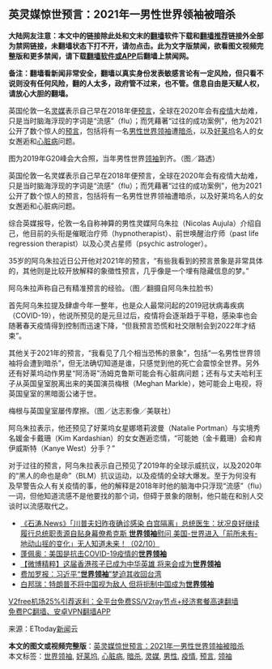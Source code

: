  <h2>英灵媒惊世预言：2021年一男性世界领袖被暗杀</h2> <p class="notice"><b>大陆网友注意：本文中的链接除此处和文末的<a href="https://github.com/bannedbook/fanqiang" >翻墙</a>软件下载和<a href="https://github.com/killgcd/justmysocks/blob/master/README.md">翻墙推荐</a>链接外全部为禁网链接，未翻墙状态下打不开，请勿点击。此为文字版禁闻，欲看图文视频完整版和更多禁闻，请下载<a href="https://github.com/bannedbook/fanqiang">翻墙软件或APP</a>后翻墙上禁闻网。</p><p>备注：翻墙看新闻非常安全，翻墙以真实身份发表敏感言论有一定风险，但只看不说则没有任何风险，翻的人太多，政府管不过来，也不管。信息自由是天赋人权，请放心大胆的翻墙。</b></p>  <div class="entry"> <p id="summary">英国伦敦一名<a href="https://www.bannedbook.org/bnews/tag/%e7%81%b5%e5%aa%92/" class="st_tag internal_tag" rel="tag" title="标签 灵媒 下的日志">灵媒</a>表示自己早在2018年便<span class='wp_keywordlink'><a href="https://www.bannedbook.org/forum5/" title="预言玄学禁书下载" rel="nofollow">预言</a></span>，全球在2020年会有<a href="https://www.bannedbook.org/bnews/tag/%E7%96%AB%E6%83%85/" class="st_tag internal_tag" rel="tag" title="标签 疫情 下的日志">疫情</a>大劫难，只是当时脑海浮现的字词是“流感”（flu）；而凭藉著“过往的成功案例”，他为2021公开了数个惊人的<a href="https://www.bannedbook.org/bnews/tag/%e9%a2%84%e8%a8%80/" class="st_tag internal_tag" rel="tag" title="标签 预言 下的日志">预言</a>，包括将有一名<a href="https://www.bannedbook.org/bnews/tag/%E7%94%B7%E6%80%A7/" class="st_tag internal_tag" rel="tag" title="标签 男性 下的日志">男性</a><a href="https://www.bannedbook.org/bnews/tag/%E4%B8%96%E7%95%8C%E9%A2%86%E8%A2%96/" class="st_tag internal_tag" rel="tag" title="标签 世界领袖 下的日志">世界领袖</a>遭<a href="https://www.bannedbook.org/bnews/tag/%e6%9a%97%e6%9d%80/" class="st_tag internal_tag" rel="tag" title="标签 暗杀 下的日志">暗杀</a>，以及<a href="https://www.bannedbook.org/bnews/tag/%e5%a5%bd%e8%8e%b1%e5%9d%9e/" class="st_tag internal_tag" rel="tag" title="标签 好莱坞 下的日志">好莱坞</a>名人的女女邂逅和<a href="https://www.bannedbook.org/bnews/tag/%e5%bf%83%e8%84%8f%e7%97%85/" class="st_tag internal_tag" rel="tag" title="标签 心脏病 下的日志">心脏病</a>问题。</p> <p id="conimg">图为2019年G20峰会大合照，当年男性世界<a href="https://www.bannedbook.org/bnews/tag/%E9%A2%86%E8%A2%96/" class="st_tag internal_tag" rel="tag" title="标签 领袖 下的日志">领袖</a>到齐。（图／路透）</p> <p>英国伦敦一名灵媒表示自己早在2018年便预言，全球在2020年会有疫情大劫难，只是当时脑海浮现的字词是“流感”（flu）；而凭藉著“过往的成功案例”，他为2021公开了数个惊人的预言，包括将有一名男性世界领袖遭暗杀，以及好莱坞名人的女女邂逅和心脏病问题。</p> <p>综合英媒报导，伦敦一名自称神算的男性灵媒阿乌朱拉（Nicolas Aujula）介绍自己，他目前的头衔是催眠治疗师（hypnotherapist）、前世唤醒治疗师（past life regression therapist）以及心灵占星师（psychic astrologer）。</p>  <p>35岁的阿乌朱拉近日公开他对2021年的预言，“有些我看到的预言景象是非常具体的，其他则是比较开放解释的象徵性预言，几乎像是一个埋有隐藏信息的梦。”</p> <p>阿乌朱拉声称自己有精准预言的经验。（图／翻摄自阿乌朱拉脸书）</p> <p>首先阿乌朱拉提及肆虐今年一整年，也是众人最常问起的2019冠状病毒疾病（COVID-19），他说所预见的是元旦过后，疫情将会逐渐趋于平稳，感染率也会随著春天疫情得到控制而迅速下降，“但我预言恐慌和社交限制会到2022年才结束”。</p> <p>其他关于2021年的预言，“我看见了几个相当恐怖的景象”，包括“一名男性世界领袖将会遭到暗杀”，但无法确切知道是谁，只感觉到他的死亡会震惊全世界。另外还有好莱坞动作男星“阿汤哥”汤姆克鲁斯可能会有心脏病问题；还有与丈夫哈利王子从英国皇室脱离出来的美国演员梅根（Meghan Markle），她可能会上电视，将英国皇室的黑暗面公诸于世。</p>  <p>梅根与英国皇室屡传摩擦。（图／达志影像／美联社）</p> <p>阿乌朱拉表示，他还预见了好莱坞女星娜塔莉波曼（Natalie Portman）与实境秀名媛金卡戴珊（Kim Kardashian）的女女邂逅恋情，“可能她（金卡戴珊）会和肯伊威斯特（Kanye West）分手？”</p> <p>对于过往的预言，阿乌朱拉表示自己预见了2019年的全球示威抗议，以及2020年的“黑人的命也是命”（BLM）抗议运动，以及疫情的全球大爆发。至于为何没有及早警告众人有关疫情的事，他的解释是2018年时他的脑海中只浮现“流感”（flu）一词，但他知道流感不是他要找的那个词，但碍于景象的限制，他只能在和别人交谈时以流感取代之。</p> <ul class='op-related-articles' title='相关阅读'> <li><a href='https://www.bannedbook.org/bnews/bannedvideo/20201002/1407065.html' target='_blank'>《石涛.News》「川普夫妇昨夜确诊感染 白宫隔离」总统医生：状况良好继续履行总统职责源自贴身幕僚希克斯 <b>世界领袖</b>慰问 美国-世界进入「前所未有-地动山摇的变化」无人知道未来！（02/10）</a></li> <li><a href='https://www.bannedbook.org/bnews/cnnews/20200709/1358018.html' target='_blank'>蓬佩奥：美国是抗击COVID-19疫情的<b>世界领袖</b></a></li> <li><a href='https://www.bannedbook.org/bnews/comments/20191201/1233105.html' target='_blank'>【微博精粹】这届香港孩子已成为中华英雄 将来会成为<b>世界领袖</b></a></li> <li><a href='https://www.bannedbook.org/bnews/baitai/20190805/1169957.html' target='_blank'>费加罗报：习近平“<b>世界领袖</b>”梦迫其收回台湾</a></li> <li><a href='https://www.bannedbook.org/bnews/headline/20190727/1164943.html' target='_blank'>白邦瑞：特朗普不将中国视为敌人 但将扼制中国成为<b>世界领袖</b></a></li> </ul> <p class="texttj"> <a href="https://github.com/bannedbook/fanqiang/wiki/V2ray%E6%9C%BA%E5%9C%BA" target="_blank">V2free机场25%引荐返利：全平台免费SS/V2ray节点+经济套餐高速翻墙</a><br/> <a href="https://github.com/bannedbook/fanqiang/wiki/%E7%A6%81%E9%97%BB%E7%BD%91%E5%AE%89%E5%8D%93%E7%BF%BB%E5%A2%99%E6%96%B0%E9%97%BBAPP" target="_blank">免费PC翻墙、安卓VPN翻墙APP</a></p><p> 来源：ETtoday<span class='wp_keywordlink_affiliate'><a href="https://www.bannedbook.org/" title="新闻">新闻</a></span>云 </p> <a name='sharetosocial'></a>       <div><b>本文的图文或视频完整版</b>：<a href='https://www.bannedbook.org/bnews/lifebaike/20201202/1440477.html'>英灵媒惊世预言：2021年一男性世界领袖被暗杀</a></div>  </div><!--END ENTRY--> <div class="postfooter"> <div>本文标签：<a href="https://www.bannedbook.org/bnews/tag/%E4%B8%96%E7%95%8C%E9%A2%86%E8%A2%96/" rel="tag">世界领袖</a>, <a href="https://www.bannedbook.org/bnews/tag/%e5%a5%bd%e8%8e%b1%e5%9d%9e/" rel="tag">好莱坞</a>, <a href="https://www.bannedbook.org/bnews/tag/%e5%bf%83%e8%84%8f%e7%97%85/" rel="tag">心脏病</a>, <a href="https://www.bannedbook.org/bnews/tag/%e6%9a%97%e6%9d%80/" rel="tag">暗杀</a>, <a href="https://www.bannedbook.org/bnews/tag/%e7%81%b5%e5%aa%92/" rel="tag">灵媒</a>, <a href="https://www.bannedbook.org/bnews/tag/%E7%94%B7%E6%80%A7/" rel="tag">男性</a>, <a href="https://www.bannedbook.org/bnews/tag/%E7%96%AB%E6%83%85/" rel="tag">疫情</a>, <a href="https://www.bannedbook.org/bnews/tag/%e9%a2%84%e8%a8%80/" rel="tag">预言</a>, <a href="https://www.bannedbook.org/bnews/tag/%E9%A2%86%E8%A2%96/" rel="tag">领袖</a></div>  </div><!--END POSTFOOTER--> 